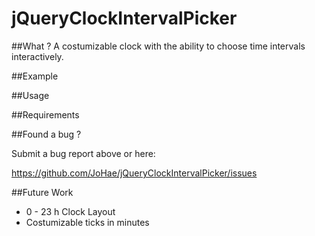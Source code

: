 # jQueryClockIntervalPicker

##What ?
A costumizable clock with the ability to choose time intervals interactively.

##Example

##Usage

##Requirements

##Found a bug ? 

Submit a bug report above or here: 

<https://github.com/JoHae/jQueryClockIntervalPicker/issues>

##Future Work

- 0 - 23 h Clock Layout
- Costumizable ticks in minutes
